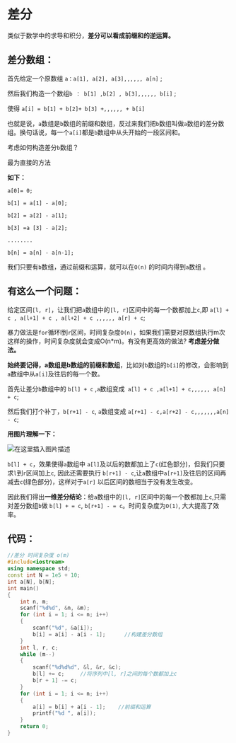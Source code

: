 # 差分

类似于数学中的求导和积分，**差分可以看成前缀和的逆运算。**

## 差分数组：

首先给定一个原数组 `a：a[1], a[2], a[3],,,,,, a[n]` ;

然后我们构造一个数组`b ： b[1] ,b[2] , b[3],,,,,, b[i]` ;

使得 `a[i] = b[1] + b[2]+ b[3] +,,,,,, + b[i]`

也就是说，`a`数组是`b`数组的前缀和数组，反过来我们把`b`数组叫做`a`数组的差分数组。换句话说，每一个`a[i]`都是`b`数组中从头开始的一段区间和。

考虑如何构造差分`b`数组？

最为直接的方法

**如下：**

`a[0]= 0;`

`b[1] = a[1] - a[0];`

`b[2] = a[2] - a[1];`

`b[3] =a [3] - a[2];`

`........`

`b[n] = a[n] - a[n-1];`

我们只要有`b`数组，通过前缀和运算，就可以在`O(n)` 的时间内得到`a`数组 。

## 有这么一个问题：

给定区间`[l, r]`，让我们把`a`数组中的`[l, r]`区间中的每一个数都加上`c`,即 `a[l] + c , a[l+1] + c , a[l+2] + c ,,,,,, a[r] + c`;

暴力做法是`for`循环l到`r`区间，时间复杂度`O(n)`，如果我们需要对原数组执行m次这样的操作，时间复杂度就会变成O(n*m)。有没有更高效的做法? **考虑差分做法。**

**始终要记得，a数组是b数组的前缀和数组**，比如对`b`数组的`b[i]`的修改，会影响到`a`数组中从`a[i]`及往后的每一个数。

首先让差分`b`数组中的 `b[l] + c` ,`a`数组变成` a[l] + c ,a[l+1] + c,,,,,, a[n] + c`;

然后我们打个补丁，`b[r+1] - c`, `a`数组变成 `a[r+1] - c,a[r+2] - c,,,,,,,a[n] - c`;

**用图片理解一下：**

![在这里插入图片描述](https://img-blog.csdnimg.cn/20201215163431253.png?x-oss-process=image/watermark,type_ZmFuZ3poZW5naGVpdGk,shadow_10,text_aHR0cHM6Ly9ibG9nLmNzZG4ubmV0L3dlaXhpbl80NTYyOTI4NQ==,size_16,color_FFFFFF,t_70)

`b[l] + c`，效果使得`a`数组中 `a[l]`及以后的数都加上了`c`(红色部分)，但我们只要求`l`到`r`区间加上`c`, 因此还需要执行 `b[r+1] - c`,让`a`数组中`a[r+1]`及往后的区间再减去`c`(绿色部分)，这样对于`a[r]` 以后区间的数相当于没有发生改变。

因此我们得出**一维差分结论**：给`a`数组中的`[l, r]`区间中的每一个数都加上`c`,只需对差分数组`b`做 `b[l] + = c`, `b[r+1] - = c`。时间复杂度为`O(1)`, 大大提高了效率。

## 代码：

```cpp
//差分 时间复杂度 o(m)
#include<iostream>
using namespace std;
const int N = 1e5 + 10;
int a[N], b[N];
int main()
{
    int n, m;
    scanf("%d%d", &n, &m);
    for (int i = 1; i <= n; i++)
    {
        scanf("%d", &a[i]);
        b[i] = a[i] - a[i - 1];      //构建差分数组
    }
    int l, r, c;
    while (m--)
    {
        scanf("%d%d%d", &l, &r, &c);
        b[l] += c;     //将序列中[l, r]之间的每个数都加上c
        b[r + 1] -= c;
    }
    for (int i = 1; i <= n; i++)
    {
        a[i] = b[i] + a[i - 1];    //前缀和运算
        printf("%d ", a[i]);
    }
    return 0;
}
```


